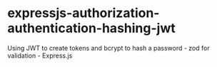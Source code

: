# expressjs-authorization-authentication-hashing-jwt
Using JWT to create tokens and bcrypt to hash a password - zod for validation - Express.js 
